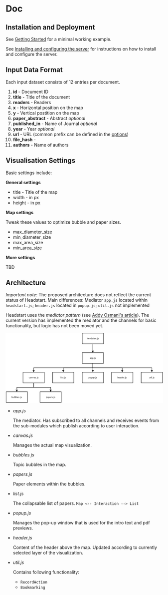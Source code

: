 # Doc

## Installation and Deployment

See [Getting Started](../README.md#getting-started) for a minimal working example.

See [Installing and configuring the server](server_config.md) for instructions on how to install and configure the server.

## Input Data Format

Each input dataset consists of 12 entries per document.

1. **id** - Document ID
1. **title** - Title of the document
1. **readers** - Readers
1. **x** - Horizontal position on the map
1. **y** - Vertical postition on the map
1. **paper_abstract** - Abstract *optional*
1. **published_in** - Name of Journal *optional*
1. **year** - Year *optional*
1. **url** - URL (common prefix can be defined in the [options](#visualisation-settings))
1. **file_hash** - 
1. **authors** - Name of authors

## Visualisation Settings

Basic settings include:

**General settings**

+ title - Title of the map
+ width - in px
+ height - in px

**Map settings**

Tweak these values to optimize bubble and paper sizes. 

+ max_diameter_size
+ min_diameter_size
+ max_area_size
+ min_area_size

**More settings**

TBD

## Architecture

*Important note*: The proposed architecture does not reflect the current status of Headstart. Main differences: Mediator `app.js` located within `headstart.js`; `header.js` located in `popup.js`; `util.js` not implemented

Headstart uses the *mediator pattern* (see [Addy Osmani's article](https://addyosmani.com/largescalejavascript/#mediatorpattern)). The current version has implemented the mediator and the channels for basic functionality, but logic has not been moved yet.

![architecture](img/headstart_architecture.png "Logo Title Text 1")

+ *app.js*

	The mediator. Has subscribed to all channels and receives events from the sub-modules which publish according to user interaction.

+ *canvas.js*
	
	Manages the actual map visualization.

+ *bubbles.js*

	Topic bubbles in the map.

+ *papers.js*

	Paper elements within the bubbles.

+ *list.js*

	The collapsable list of papers. `Map <-- Interaction --> List`

+ *popup.js*

	Manages the pop-up window that is used for the intro text and pdf previews.

+ *header.js*

	Content of the header above the map. Updated according to currently selected layer of the visualization.

+ *util.js*

	Contains following functionality:

	+ `RecordAction`
	+ `Bookmarking`
